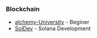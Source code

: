 ### Blockchain

* [alchemy-University](https://www.alchemy.com/university) - Beginer
* [SolDev](https://www.soldev.app) - Solana Development
